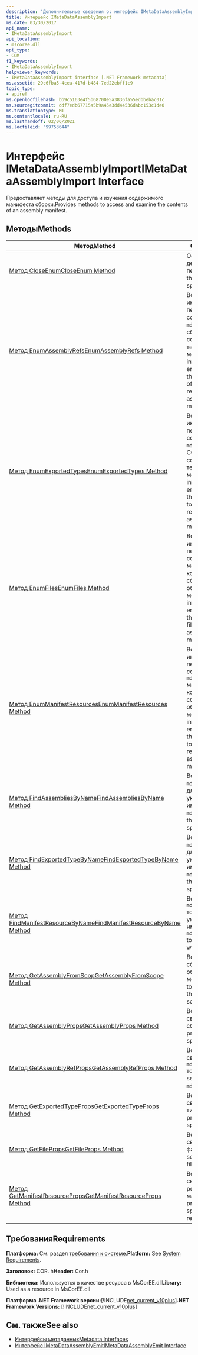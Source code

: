 ```yaml
---
description: 'Дополнительные сведения о: интерфейс IMetaDataAssemblyImport'
title: Интерфейс IMetaDataAssemblyImport
ms.date: 03/30/2017
api_name:
- IMetaDataAssemblyImport
api_location:
- mscoree.dll
api_type:
- COM
f1_keywords:
- IMetaDataAssemblyImport
helpviewer_keywords:
- IMetaDataAssemblyImport interface [.NET Framework metadata]
ms.assetid: 29c6fba5-4cea-417d-b484-7ed22ebff1c9
topic_type:
- apiref
ms.openlocfilehash: bb9c5163e4f5b68700e5a3836fa55edbbebac01c
ms.sourcegitcommit: ddf7edb67715a5b9a45e3dd44536dabc153c1de0
ms.translationtype: MT
ms.contentlocale: ru-RU
ms.lasthandoff: 02/06/2021
ms.locfileid: "99753644"
---
```

# <a name="imetadataassemblyimport-interface"></a><span data-ttu-id="f7496-103">Интерфейс IMetaDataAssemblyImport</span><span class="sxs-lookup"><span data-stu-id="f7496-103">IMetaDataAssemblyImport Interface</span></span>

<span data-ttu-id="f7496-104">Предоставляет методы для доступа и изучения содержимого манифеста сборки.</span><span class="sxs-lookup"><span data-stu-id="f7496-104">Provides methods to access and examine the contents of an assembly manifest.</span></span>  
  
## <a name="methods"></a><span data-ttu-id="f7496-105">Методы</span><span class="sxs-lookup"><span data-stu-id="f7496-105">Methods</span></span>  
  
|<span data-ttu-id="f7496-106">Метод</span><span class="sxs-lookup"><span data-stu-id="f7496-106">Method</span></span>|<span data-ttu-id="f7496-107">Описание</span><span class="sxs-lookup"><span data-stu-id="f7496-107">Description</span></span>|  
|------------|-----------------|  
|[<span data-ttu-id="f7496-108">Метод CloseEnum</span><span class="sxs-lookup"><span data-stu-id="f7496-108">CloseEnum Method</span></span>](imetadataassemblyimport-closeenum-method.md)|<span data-ttu-id="f7496-109">Освобождает дескриптор указанного перечислителя.</span><span class="sxs-lookup"><span data-stu-id="f7496-109">Releases the handle to the specified enumerator.</span></span>|  
|[<span data-ttu-id="f7496-110">Метод EnumAssemblyRefs</span><span class="sxs-lookup"><span data-stu-id="f7496-110">EnumAssemblyRefs Method</span></span>](imetadataassemblyimport-enumassemblyrefs-method.md)|<span data-ttu-id="f7496-111">Возвращает указатель интерфейса на перечислитель, содержащий `mdAssemblyRef` маркеры сборок, на которые ссылается сборка в текущей области метаданных.</span><span class="sxs-lookup"><span data-stu-id="f7496-111">Gets an interface pointer to an enumerator that contains the `mdAssemblyRef` tokens of the assemblies referenced by the assembly in the current metadata scope.</span></span>|  
|[<span data-ttu-id="f7496-112">Метод EnumExportedTypes</span><span class="sxs-lookup"><span data-stu-id="f7496-112">EnumExportedTypes Method</span></span>](imetadataassemblyimport-enumexportedtypes-method.md)|<span data-ttu-id="f7496-113">Возвращает указатель интерфейса на перечислитель, содержащий `mdExportedType` маркеры COM-типов, на которые ссылается сборка в текущей области метаданных.</span><span class="sxs-lookup"><span data-stu-id="f7496-113">Gets an interface pointer to an enumerator that contains the `mdExportedType` tokens of the COM types referenced by the assembly in the current metadata scope.</span></span>|  
|[<span data-ttu-id="f7496-114">Метод EnumFiles</span><span class="sxs-lookup"><span data-stu-id="f7496-114">EnumFiles Method</span></span>](imetadataassemblyimport-enumfiles-method.md)|<span data-ttu-id="f7496-115">Возвращает указатель интерфейса на перечислитель, содержащий `mdFile` маркеры файлов, на которые ссылается сборка в текущей области метаданных.</span><span class="sxs-lookup"><span data-stu-id="f7496-115">Gets an interface pointer to an enumerator that contains the `mdFile` tokens of the files referenced by the assembly in the current metadata scope.</span></span>|  
|[<span data-ttu-id="f7496-116">Метод EnumManifestResources</span><span class="sxs-lookup"><span data-stu-id="f7496-116">EnumManifestResources Method</span></span>](imetadataassemblyimport-enummanifestresources-method.md)|<span data-ttu-id="f7496-117">Возвращает указатель интерфейса на перечислитель, содержащий `mdManifestResource` маркеры ресурсов, на которые ссылается сборка в текущей области метаданных.</span><span class="sxs-lookup"><span data-stu-id="f7496-117">Gets an interface pointer to an enumerator that contains the `mdManifestResource` tokens of the resources referenced by the assembly in the current metadata scope.</span></span>|  
|[<span data-ttu-id="f7496-118">Метод FindAssembliesByName</span><span class="sxs-lookup"><span data-stu-id="f7496-118">FindAssembliesByName Method</span></span>](imetadataassemblyimport-findassembliesbyname-method.md)|<span data-ttu-id="f7496-119">Возвращает массив `mdAssemblyRef` токенов для сборок с указанным именем.</span><span class="sxs-lookup"><span data-stu-id="f7496-119">Gets an array of `mdAssemblyRef` tokens for the assemblies with the specified name.</span></span>|  
|[<span data-ttu-id="f7496-120">Метод FindExportedTypeByName</span><span class="sxs-lookup"><span data-stu-id="f7496-120">FindExportedTypeByName Method</span></span>](imetadataassemblyimport-findexportedtypebyname-method.md)|<span data-ttu-id="f7496-121">Возвращает `mdExportedType` токен для типа COM с указанным именем.</span><span class="sxs-lookup"><span data-stu-id="f7496-121">Gets an `mdExportedType` token for the COM type with the specified name.</span></span>|  
|[<span data-ttu-id="f7496-122">Метод FindManifestResourceByName</span><span class="sxs-lookup"><span data-stu-id="f7496-122">FindManifestResourceByName Method</span></span>](imetadataassemblyimport-findmanifestresourcebyname-method.md)|<span data-ttu-id="f7496-123">Возвращает `mdManifestResource` токен для ресурса с указанным именем.</span><span class="sxs-lookup"><span data-stu-id="f7496-123">Gets an `mdManifestResource` token for the resource with the specified name.</span></span>|  
|[<span data-ttu-id="f7496-124">Метод GetAssemblyFromScop</span><span class="sxs-lookup"><span data-stu-id="f7496-124">GetAssemblyFromScope Method</span></span>](imetadataassemblyimport-getassemblyfromscope-method.md)|<span data-ttu-id="f7496-125">Возвращает токен для сборки в текущей области метаданных.</span><span class="sxs-lookup"><span data-stu-id="f7496-125">Gets the token for the assembly in the current metadata scope.</span></span>|  
|[<span data-ttu-id="f7496-126">Метод GetAssemblyProps</span><span class="sxs-lookup"><span data-stu-id="f7496-126">GetAssemblyProps Method</span></span>](imetadataassemblyimport-getassemblyprops-method.md)|<span data-ttu-id="f7496-127">Возвращает параметры свойства указанной сборки.</span><span class="sxs-lookup"><span data-stu-id="f7496-127">Gets the property settings of the specified assembly.</span></span>|  
|[<span data-ttu-id="f7496-128">Метод GetAssemblyRefProps</span><span class="sxs-lookup"><span data-stu-id="f7496-128">GetAssemblyRefProps Method</span></span>](imetadataassemblyimport-getassemblyrefprops-method.md)|<span data-ttu-id="f7496-129">Возвращает параметры свойства указанного `mdAssemblyRef` токена.</span><span class="sxs-lookup"><span data-stu-id="f7496-129">Gets the property settings of the specified `mdAssemblyRef` token.</span></span>|  
|[<span data-ttu-id="f7496-130">Метод GetExportedTypeProps</span><span class="sxs-lookup"><span data-stu-id="f7496-130">GetExportedTypeProps Method</span></span>](imetadataassemblyimport-getexportedtypeprops-method.md)|<span data-ttu-id="f7496-131">Возвращает параметры свойства указанного типа COM.</span><span class="sxs-lookup"><span data-stu-id="f7496-131">Gets the property settings of the specified COM type.</span></span>|  
|[<span data-ttu-id="f7496-132">Метод GetFileProps</span><span class="sxs-lookup"><span data-stu-id="f7496-132">GetFileProps Method</span></span>](imetadataassemblyimport-getfileprops-method.md)|<span data-ttu-id="f7496-133">Возвращает настройки свойств указанного файла.</span><span class="sxs-lookup"><span data-stu-id="f7496-133">Gets the property settings of the specified file.</span></span>|  
|[<span data-ttu-id="f7496-134">Метод GetManifestResourceProps</span><span class="sxs-lookup"><span data-stu-id="f7496-134">GetManifestResourceProps Method</span></span>](imetadataassemblyimport-getmanifestresourceprops-method.md)|<span data-ttu-id="f7496-135">Возвращает параметры свойства указанного ресурса манифеста.</span><span class="sxs-lookup"><span data-stu-id="f7496-135">Gets the property settings of the specified manifest resource.</span></span>|  
  
## <a name="requirements"></a><span data-ttu-id="f7496-136">Требования</span><span class="sxs-lookup"><span data-stu-id="f7496-136">Requirements</span></span>  

 <span data-ttu-id="f7496-137">**Платформа:** См. раздел [требования к системе](../../get-started/system-requirements.md).</span><span class="sxs-lookup"><span data-stu-id="f7496-137">**Platform:** See [System Requirements](../../get-started/system-requirements.md).</span></span>  
  
 <span data-ttu-id="f7496-138">**Заголовок:** COR. h</span><span class="sxs-lookup"><span data-stu-id="f7496-138">**Header:** Cor.h</span></span>  
  
 <span data-ttu-id="f7496-139">**Библиотека:** Используется в качестве ресурса в MsCorEE.dll</span><span class="sxs-lookup"><span data-stu-id="f7496-139">**Library:** Used as a resource in MsCorEE.dll</span></span>  
  
 <span data-ttu-id="f7496-140">**Платформа .NET Framework версии:**[!INCLUDE[net_current_v10plus](../../../../includes/net-current-v10plus-md.md)]</span><span class="sxs-lookup"><span data-stu-id="f7496-140">**.NET Framework Versions:** [!INCLUDE[net_current_v10plus](../../../../includes/net-current-v10plus-md.md)]</span></span>  
  
## <a name="see-also"></a><span data-ttu-id="f7496-141">См. также</span><span class="sxs-lookup"><span data-stu-id="f7496-141">See also</span></span>

- [<span data-ttu-id="f7496-142">Интерфейсы метаданных</span><span class="sxs-lookup"><span data-stu-id="f7496-142">Metadata Interfaces</span></span>](metadata-interfaces.md)
- [<span data-ttu-id="f7496-143">Интерфейс IMetaDataAssemblyEmit</span><span class="sxs-lookup"><span data-stu-id="f7496-143">IMetaDataAssemblyEmit Interface</span></span>](imetadataassemblyemit-interface.md)
